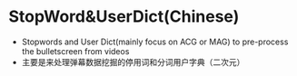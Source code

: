 # StopWord&UserDict(Chinese)
* Stopwords and User Dict(mainly focus on ACG or MAG) to pre-process the bulletscreen from videos
* 主要是来处理弹幕数据挖掘的停用词和分词用户字典（二次元）
